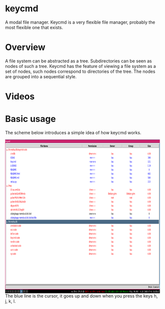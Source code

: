 keycmd
======

A modal file manager. Keycmd is a very flexible file manager, probably the most flexible one that exists.


Overview
========

A file system can be abstracted as a tree. Subdirectories can be seen as nodes of such a tree. 
Keycmd has the feature of viewing a file system as a set of nodes, such nodes correspond to directories
of the tree. The nodes are grouped into a sequential style.

Videos
======


Basic usage
===========

The scheme below introduces a simple idea of how keycmd works.

<a href="url"><img src="screenshot.jpg" align="left" height="500" width="700" ></a>

The blue line is the cursor, it goes up and down when you press the keys h, j, k, l.


